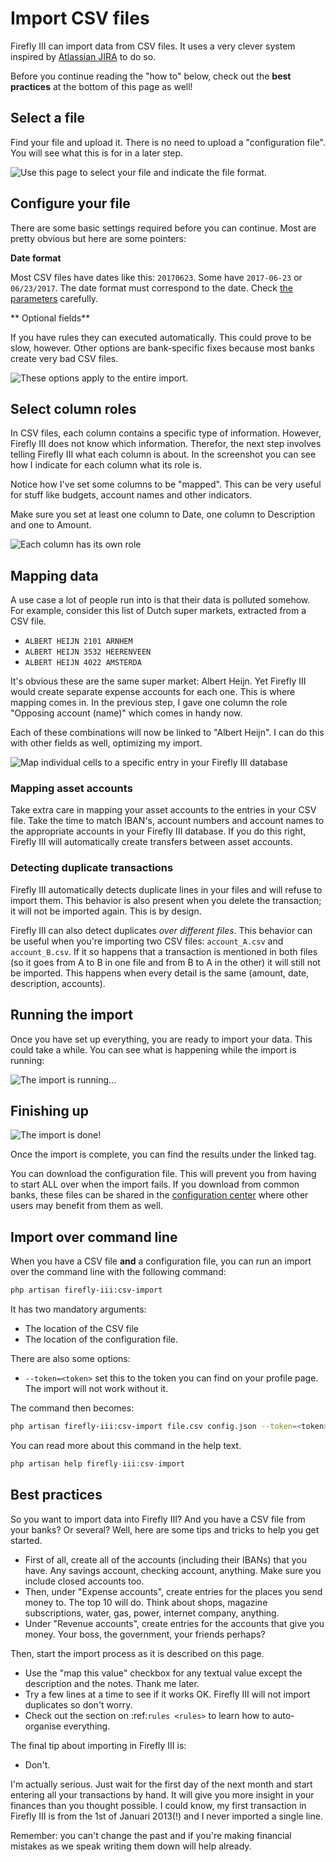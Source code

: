 # Import CSV files

Firefly III can import data from CSV files. It uses a very clever system inspired by [Atlassian JIRA](https://www.atlassian.com/software/jira>) to do so.

Before you continue reading the "how to" below, check out the **best practices** at the bottom of this page as well!

## Select a file

Find your file and upload it. There is no need to upload a "configuration file". You will see what this is for in a later step.

![Use this page to select your file and indicate the file format.](images/import-file.png)

## Configure your file

There are some basic settings required before you can continue. Most are pretty obvious but here are some pointers:

**Date format**

Most CSV files have dates like this: ``20170623``. Some have ``2017-06-23`` or ``06/23/2017``. The date format must correspond to the date. Check [the parameters](https://secure.php.net/manual/en/datetime.createfromformat.php#refsect1-datetime.createfromformat-parameters) carefully.

** Optional fields** 

If you have rules they can executed automatically. This could prove to be slow, however. Other options are bank-specific fixes because most banks create very bad CSV files.

![These options apply to the entire import.](images/import-options.png)

## Select column roles

In CSV files, each column contains a specific type of information. However, Firefly III does not know which information. Therefor, the next step involves telling Firefly III what each column is about. In the screenshot you can see how I indicate for each column what its role is. 

Notice how I've set some columns to be "mapped". This can be very useful for stuff like budgets, account names and other indicators.

Make sure you set at least one column to Date, one column to Description and one to Amount.

![Each column has its own role](images/import-roles.png)

## Mapping data

A use case a lot of people run into is that their data is polluted somehow. For example, consider this list of Dutch super markets, extracted from a CSV file.

* ``ALBERT HEIJN 2101 ARNHEM``
* ``ALBERT HEIJN 3532 HEERENVEEN``
* ``ALBERT HEIJN 4022 AMSTERDA``

It's obvious these are the same super market: Albert Heijn. Yet Firefly III would create separate expense accounts for each one. This is where mapping comes in. In the previous step, I gave one column the role "Opposing account (name)" which comes in handy now.

Each of these combinations will now be linked to "Albert Heijn". I can do this with other fields as well, optimizing my import.

![Map individual cells to a specific entry in your Firefly III database](images/import-map.png)

### Mapping asset accounts

Take extra care in mapping your asset accounts to the entries in your CSV file. Take the time to match IBAN's, account numbers and account names to the appropriate accounts in your Firefly III database. If you do this right, Firefly III will automatically create transfers between asset accounts.

### Detecting duplicate transactions

Firefly III automatically detects duplicate lines in your files and will refuse to import them. This behavior is also present when you delete the transaction; it will not be imported again. This is by design. 

Firefly III can also detect duplicates *over different files*. This behavior can be useful when you're importing two CSV files: ``account_A.csv`` and ``account_B.csv``. If it so happens that a transaction is mentioned in both files (so it goes from A to B in one file and from B to A in the other) it will still not be imported. This happens when every detail is the same (amount, date, description, accounts).

## Running the import

Once you have set up everything, you are ready to import your data. This could take a while. You can see what is happening while the import is running:

![The import is running...](images/import-progress.png)

## Finishing up

![The import is done!](images/import-finished.png)

Once the import is complete, you can find the results under the linked tag.

You can download the configuration file. This will prevent you from having to start ALL over when the import fails. If you download from common banks, these files can be shared in the [configuration center](https://github.com/firefly-iii/import-configurations) where other users may benefit from them as well.


## Import over command line

When you have a CSV file **and** a configuration file, you can run an import over the command line with the following command:

```bash
php artisan firefly-iii:csv-import
```

It has two mandatory arguments:

* The location of the CSV file
* The location of the configuration file.

There are also some options:

* `--token=<token>` set this to the token you can find on your profile page. The import will not work without it.

The command then becomes:

```bash
php artisan firefly-iii:csv-import file.csv config.json --token=<token>
```

You can read more about this command in the help text.

```php
php artisan help firefly-iii:csv-import
```

## Best practices

So you want to import data into Firefly III? And you have a CSV file from your banks? Or several? Well, here are some tips and tricks to help you get started.

- First of all, create all of the accounts (including their IBANs) that you have. Any savings account, checking account, anything. Make sure you include closed accounts too. 
- Then, under "Expense accounts", create entries for the places you send money to. The top 10 will do. Think about shops, magazine subscriptions, water, gas, power, internet company, anything. 
- Under "Revenue accounts", create entries for the accounts that give you money. Your boss, the government, your friends perhaps?

Then, start the import process as it is described on this page.

- Use the "map this value" checkbox for any textual value except the description and the notes. Thank me later.
- Try a few lines at a time to see if it works OK. Firefly III will not import duplicates so don't worry.
- Check out the section on :ref:`rules <rules>` to learn how to auto-organise everything.

The final tip about importing in Firefly III is:

- Don't.

I'm actually serious. Just wait for the first day of the next month and start entering all your transactions by hand. It will give you more insight in your finances than you thought possible. I could know, my first transaction in Firefly III is from the 1st of Januari 2013(!) and I never imported a single line. 

Remember: you can't change the past and if you're making financial mistakes as we speak writing them down will help already.
